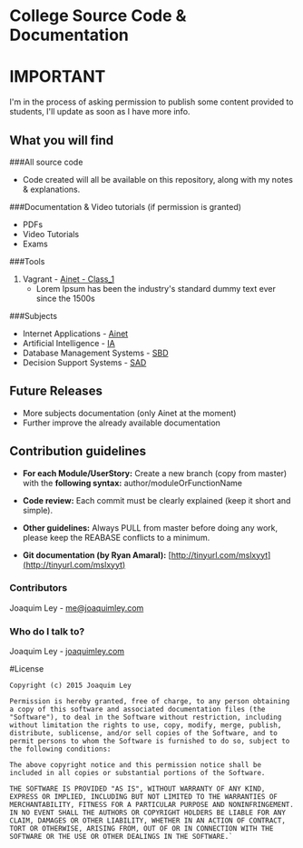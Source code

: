 # College Source Code & Documentation

# IMPORTANT


I'm in the process of asking permission to publish some content provided to students, I'll update as soon as I have more info.

## What you will find

###All source code
* Code created will all be available on this repository, along with my notes & explanations.

###Documentation & Video tutorials (if permission is granted)
* PDFs
* Video Tutorials
* Exams

###Tools
1. Vagrant - [Ainet - Class_1](joaquimley.com/school/ainet.html#one)
    * Lorem Ipsum has been the industry's standard dummy text ever since the 1500s

###Subjects
* Internet Applications - [Ainet](joaquimley.com/school/ainet.html)
* Artificial Intelligence - [IA](joaquimley.com/school/ia.html)
* Database Management Systems - [SBD](joaquimley.com/school/sbd.html)
* Decision Support Systems - [SAD](joaquimley.com/school/sad.html)

Future Releases
---------------

 * More subjects documentation (only Ainet at the moment)
 * Further improve the already available documentation

Contribution guidelines
-----------------------

* **For each Module/UserStory:**
  Create a new branch (copy from master) with the **following syntax:** author/moduleOrFunctionName

* **Code review:**
  Each commit must be clearly explained (keep it short and simple).

* **Other guidelines:**
  Always PULL from master before doing any work, please keep the REABASE conflicts to a minimum.
* **Git documentation (by Ryan Amaral):** [http://tinyurl.com/mslxyyt](http://tinyurl.com/mslxyyt)


### Contributors ###

Joaquim Ley - <me@joaquimley.com>

### Who do I talk to? ###

Joaquim Ley - [joaquimley.com](http://www.joaquimley.com)

#License

    Copyright (c) 2015 Joaquim Ley

    Permission is hereby granted, free of charge, to any person obtaining a copy of this software and associated documentation files (the "Software"), to deal in the Software without restriction, including without limitation the rights to use, copy, modify, merge, publish, distribute, sublicense, and/or sell copies of the Software, and to permit persons to whom the Software is furnished to do so, subject to the following conditions:

    The above copyright notice and this permission notice shall be included in all copies or substantial portions of the Software.

    THE SOFTWARE IS PROVIDED "AS IS", WITHOUT WARRANTY OF ANY KIND, EXPRESS OR IMPLIED, INCLUDING BUT NOT LIMITED TO THE WARRANTIES OF MERCHANTABILITY, FITNESS FOR A PARTICULAR PURPOSE AND NONINFRINGEMENT. IN NO EVENT SHALL THE AUTHORS OR COPYRIGHT HOLDERS BE LIABLE FOR ANY CLAIM, DAMAGES OR OTHER LIABILITY, WHETHER IN AN ACTION OF CONTRACT, TORT OR OTHERWISE, ARISING FROM, OUT OF OR IN CONNECTION WITH THE SOFTWARE OR THE USE OR OTHER DEALINGS IN THE SOFTWARE.`
